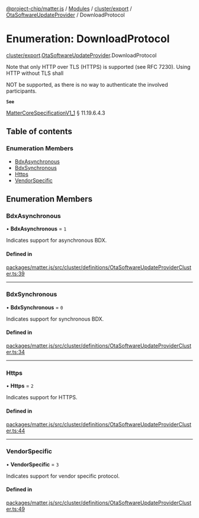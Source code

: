 [@project-chip/matter.js](../README.md) / [Modules](../modules.md) / [cluster/export](../modules/cluster_export.md) / [OtaSoftwareUpdateProvider](../modules/cluster_export.OtaSoftwareUpdateProvider.md) / DownloadProtocol

# Enumeration: DownloadProtocol

[cluster/export](../modules/cluster_export.md).[OtaSoftwareUpdateProvider](../modules/cluster_export.OtaSoftwareUpdateProvider.md).DownloadProtocol

Note that only HTTP over TLS (HTTPS) is supported (see RFC 7230). Using HTTP without TLS shall

NOT be supported, as there is no way to authenticate the involved participants.

**`See`**

[MatterCoreSpecificationV1_1](../interfaces/spec_export.MatterCoreSpecificationV1_1.md) § 11.19.6.4.3

## Table of contents

### Enumeration Members

- [BdxAsynchronous](cluster_export.OtaSoftwareUpdateProvider.DownloadProtocol.md#bdxasynchronous)
- [BdxSynchronous](cluster_export.OtaSoftwareUpdateProvider.DownloadProtocol.md#bdxsynchronous)
- [Https](cluster_export.OtaSoftwareUpdateProvider.DownloadProtocol.md#https)
- [VendorSpecific](cluster_export.OtaSoftwareUpdateProvider.DownloadProtocol.md#vendorspecific)

## Enumeration Members

### BdxAsynchronous

• **BdxAsynchronous** = ``1``

Indicates support for asynchronous BDX.

#### Defined in

[packages/matter.js/src/cluster/definitions/OtaSoftwareUpdateProviderCluster.ts:39](https://github.com/project-chip/matter.js/blob/3adaded6/packages/matter.js/src/cluster/definitions/OtaSoftwareUpdateProviderCluster.ts#L39)

___

### BdxSynchronous

• **BdxSynchronous** = ``0``

Indicates support for synchronous BDX.

#### Defined in

[packages/matter.js/src/cluster/definitions/OtaSoftwareUpdateProviderCluster.ts:34](https://github.com/project-chip/matter.js/blob/3adaded6/packages/matter.js/src/cluster/definitions/OtaSoftwareUpdateProviderCluster.ts#L34)

___

### Https

• **Https** = ``2``

Indicates support for HTTPS.

#### Defined in

[packages/matter.js/src/cluster/definitions/OtaSoftwareUpdateProviderCluster.ts:44](https://github.com/project-chip/matter.js/blob/3adaded6/packages/matter.js/src/cluster/definitions/OtaSoftwareUpdateProviderCluster.ts#L44)

___

### VendorSpecific

• **VendorSpecific** = ``3``

Indicates support for vendor specific protocol.

#### Defined in

[packages/matter.js/src/cluster/definitions/OtaSoftwareUpdateProviderCluster.ts:49](https://github.com/project-chip/matter.js/blob/3adaded6/packages/matter.js/src/cluster/definitions/OtaSoftwareUpdateProviderCluster.ts#L49)
